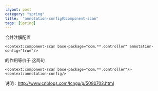 ```yaml
---
layout: post
category: "spring"
title:  "annotation-config和component-scan"
tags: [Spring]
---
```


合并注解配置   

    <context:component-scan base-package="com.**.controller" annotation-config="true"/>
    
的作用等价于  这两句

    <context:component-scan base-package="com.**.controller"/>
    <context:annotation-config/>


说明：http://www.cnblogs.com/lcngu/p/5080702.html